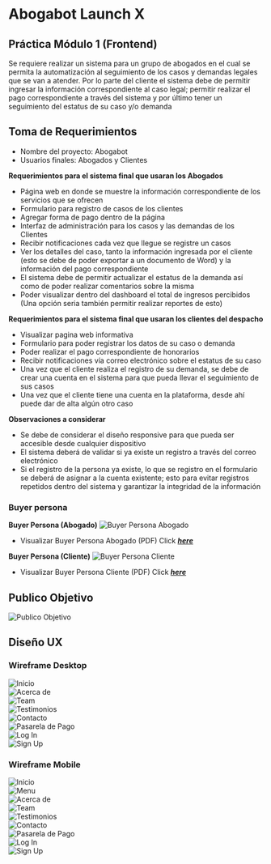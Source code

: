 # Abogabot Launch X
## Práctica Módulo 1 (Frontend)
Se requiere realizar un sistema para un grupo de abogados en el cual se permita la automatización al
seguimiento de los casos y demandas legales que se van a atender.
Por lo parte del cliente el sistema debe de permitir ingresar la información correspondiente al caso legal;
permitir realizar el pago correspondiente a través del sistema y por último tener un seguimiento del estatus de su caso y/o demanda

## Toma de Requerimientos 
- Nombre del proyecto: Abogabot
- Usuarios finales: Abogados y Clientes

**Requerimientos para el sistema final que usaran los Abogados**

- Página web en donde se muestre la información correspondiente de los servicios que se ofrecen
- Formulario para registro de casos de los clientes
- Agregar forma de pago dentro de la página 
- Interfaz de administración para los casos y las demandas de los Clientes
- Recibir notificaciones cada vez que llegue se registre un casos
- Ver los detalles del caso, tanto la información ingresada por el cliente (esto se debe de poder exportar a un documento de Word) y la información del pago correspondiente
- El sistema debe de permitir actualizar el estatus de la demanda así como de poder realizar comentarios sobre la misma
- Poder visualizar dentro del dashboard el total de ingresos percibidos (Una opción seria también permitir realizar reportes de esto)

**Requerimientos para el sistema final que usaran los clientes del despacho**

- Visualizar pagina web informativa
- Formulario para poder registrar los datos de su caso o demanda
- Poder realizar el pago correspondiente de honorarios
- Recibir notificaciones vía correo electrónico sobre el estatus de su caso
- Una vez que el cliente realiza el registro de su demanda, se debe de crear una cuenta en el sistema para que pueda llevar el seguimiento de sus casos
- Una vez que el cliente tiene una cuenta en la plataforma, desde ahí puede dar de alta algún otro caso

**Observaciones a considerar**

- Se debe de considerar el diseño responsive para que pueda ser accesible desde cualquier dispositivo
- El sistema deberá de validar si ya existe un registro a través del correo electrónico
- Si el registro de la persona ya existe, lo que se registro en el formulario se deberá de asignar a la cuenta existente; esto para evitar registros repetidos dentro del sistema y garantizar la integridad de la información

### Buyer persona
**Buyer Persona (Abogado)**
![Buyer Persona Abogado](https://github.com/yomidev/Abogabot-LaunchX/blob/main/img/BuyerPersona_Abogado.jpg?raw=true)
- Visualizar Buyer Persona Abogado (PDF)
    Click ***[here](https://github.com/yomidev/Abogabot-LaunchX/blob/main/pdf/Buyer%20Persona%20Abogado.pdf)***

**Buyer Persona (Cliente)**
![Buyer Persona Cliente](https://github.com/yomidev/Abogabot-LaunchX/blob/main/img/BuyerPersona_Cliente.jpg?raw=true)
- Visualizar Buyer Persona Cliente (PDF)
    Click ***[here](https://github.com/yomidev/Abogabot-LaunchX/blob/main/pdf/Buyer%20Persona%20Cliente.pdf)***


## Publico Objetivo
![Publico Objetivo](https://github.com/yomidev/Abogabot-LaunchX/blob/main/img/Target_Audience.png?raw=true)

## Diseño UX
### Wireframe Desktop
![Inicio](https://github.com/yomidev/Abogabot-LaunchX/blob/main/img/wireframe/Wireframe%201.png?raw=true)  
![Acerca de](https://github.com/yomidev/Abogabot-LaunchX/blob/main/img/wireframe/Wireframe%202.png?raw=true)  
![Team](https://github.com/yomidev/Abogabot-LaunchX/blob/main/img/wireframe/Wireframe%203.png?raw=true)  
![Testimonios](https://github.com/yomidev/Abogabot-LaunchX/blob/main/img/wireframe/Wireframe%204.png?raw=true)  
![Contacto](https://github.com/yomidev/Abogabot-LaunchX/blob/main/img/wireframe/Wireframe%205.png?raw=true)  
![Pasarela de Pago](https://github.com/yomidev/Abogabot-LaunchX/blob/main/img/wireframe/Wireframe%206.png?raw=true)  
![Log In](https://github.com/yomidev/Abogabot-LaunchX/blob/main/img/wireframe/Wireframe%207.png?raw=true)  
![Sign Up](https://github.com/yomidev/Abogabot-LaunchX/blob/main/img/wireframe/Wireframe%208.png?raw=true)

### Wireframe Mobile
![Inicio](https://github.com/yomidev/Abogabot-LaunchX/blob/main/img/UX_Mobile/Mobile%201.png?raw=true)  
![Menu](https://github.com/yomidev/Abogabot-LaunchX/blob/main/img/UX_Mobile/Mobile%202.png?raw=true)  
![Acerca de](https://github.com/yomidev/Abogabot-LaunchX/blob/main/img/UX_Mobile/Mobile%203.png?raw=true)  
![Team](https://github.com/yomidev/Abogabot-LaunchX/blob/main/img/UX_Mobile/Mobile%204.png?raw=true)  
![Testimonios](https://github.com/yomidev/Abogabot-LaunchX/blob/main/img/UX_Mobile/Mobile%205.png?raw=true)  
![Contacto](https://github.com/yomidev/Abogabot-LaunchX/blob/main/img/UX_Mobile/Mobile%206.png?raw=true)  
![Pasarela de Pago](https://github.com/yomidev/Abogabot-LaunchX/blob/main/img/UX_Mobile/Mobile%207.png?raw=true)  
![Log In](https://github.com/yomidev/Abogabot-LaunchX/blob/main/img/UX_Mobile/Mobile%208.png?raw=true)  
![Sign Up](https://github.com/yomidev/Abogabot-LaunchX/blob/main/img/UX_Mobile/Mobile%209.png?raw=true)
